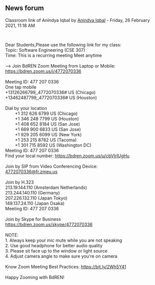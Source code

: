 <h2>News forum</h2><a href="https://moodle.cse.buet.ac.bd/user/view.php?id=10&course=564"></a>
Classroom link of Anindya Iqbal
by <a href="https://moodle.cse.buet.ac.bd/user/view.php?id=10&course=564">Anindya Iqbal</a> - Friday, 26 February 2021, 11:18 AM


 

Dear Students,Please use the following link for my class:<br />Topic: Software Engineering (CSE 307)<br />Time: This is a recurring meeting Meet anytime<br /><br />--> Join BdREN Zoom Meeting from Laptop or Mobile:<br />https://bdren.zoom.us/j/4772070336<br /><br />Meeting ID: 477 207 0336<br />One tap mobile<br />+13126266799,,4772070336# US (Chicago)<br />+13462487799,,4772070336# US (Houston)<br /><br />Dial by your location<br />        +1 312 626 6799 US (Chicago)<br />        +1 346 248 7799 US (Houston)<br />        +1 408 652 8184 US (San Jose)<br />        +1 669 900 6833 US (San Jose)<br />        +1 929 205 6099 US (New York)<br />        +1 253 215 8782 US (Tacoma)<br />        +1 301 715 8592 US (Washington DC)<br />Meeting ID: 477 207 0336<br />Find your local number: https://bdren.zoom.us/u/cbVIrlUgHu<br /><br />Join by SIP from Video Conferencing Device:<br />4772070336@fr.zmeu.us<br /><br />Join by H.323<br />213.19.144.110 (Amsterdam Netherlands)<br />213.244.140.110 (Germany)<br />207.226.132.110 (Japan Tokyo)<br />149.137.24.110 (Japan Osaka)<br />Meeting ID: 477 207 0336<br /><br />Join by Skype for Business<br />https://bdren.zoom.us/skype/4772070336<br /><br />NOTE: <br />1. Always keep your mic mute while you are not speaking<br />2. Use good headphone for better audio quality<br />3. Please sit face up to the window or light source<br />4. Adjust camera angle to make sure you're on camera<br /><br />Know Zoom Meeting Best Practices: https://bit.ly/2Wh5Y41 <br /><br />Happy Zooming with BdREN!






